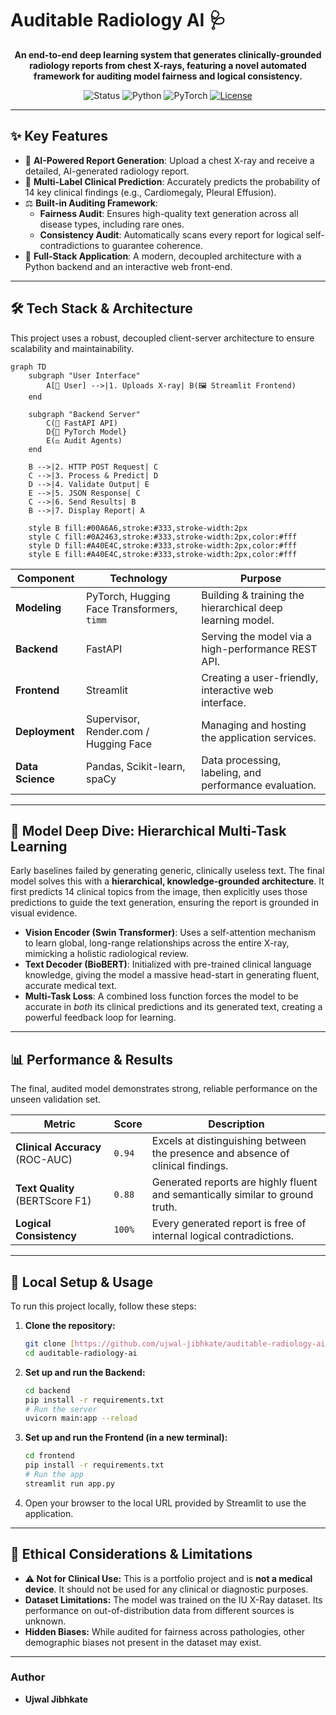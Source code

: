 # Auditable Radiology AI 🩺

<p align="center">
  <strong>An end-to-end deep learning system that generates clinically-grounded radiology reports from chest X-rays, featuring a novel automated framework for auditing model fairness and logical consistency.</strong>
</p>

<p align="center">
    <img src="https://img.shields.io/badge/Status-Complete-success?style=flat-square" alt="Status">
    <img src="https://img.shields.io/badge/Python-3.9+-blue?style=flat-square&logo=python" alt="Python">
    <img src="https://img.shields.io/badge/PyTorch-2.0-red?style=flat-square&logo=pytorch" alt="PyTorch">
    <a href="/LICENSE">
        <img src="https://img.shields.io/badge/License-MIT-green?style=flat-square" alt="License">
    </a>
</p>

---

## ✨ Key Features

* 🤖 **AI-Powered Report Generation**: Upload a chest X-ray and receive a detailed, AI-generated radiology report.
* 🎯 **Multi-Label Clinical Prediction**: Accurately predicts the probability of 14 key clinical findings (e.g., Cardiomegaly, Pleural Effusion).
* ⚖️ **Built-in Auditing Framework**:
    * **Fairness Audit**: Ensures high-quality text generation across all disease types, including rare ones.
    * **Consistency Audit**: Automatically scans every report for logical self-contradictions to guarantee coherence.
* 🚀 **Full-Stack Application**: A modern, decoupled architecture with a Python backend and an interactive web front-end.

---

## 🛠️ Tech Stack & Architecture

This project uses a robust, decoupled client-server architecture to ensure scalability and maintainability.

<p align="center">

```mermaid
graph TD
    subgraph "User Interface"
        A[👤 User] -->|1. Uploads X-ray| B(🖼️ Streamlit Frontend)
    end
    
    subgraph "Backend Server"
        C(🚀 FastAPI API)
        D{🤖 PyTorch Model}
        E(⚖️ Audit Agents)
    end
    
    B -->|2. HTTP POST Request| C
    C -->|3. Process & Predict| D
    D -->|4. Validate Output| E
    E -->|5. JSON Response| C
    C -->|6. Send Results| B
    B -->|7. Display Report| A

    style B fill:#00A6A6,stroke:#333,stroke-width:2px
    style C fill:#0A2463,stroke:#333,stroke-width:2px,color:#fff
    style D fill:#A40E4C,stroke:#333,stroke-width:2px,color:#fff
    style E fill:#A40E4C,stroke:#333,stroke-width:2px,color:#fff
```
</p>

| Component       | Technology                                                | Purpose                                           |
| --------------- | --------------------------------------------------------- | ------------------------------------------------- |
| **Modeling** | PyTorch, Hugging Face Transformers, `timm`                  | Building & training the hierarchical deep learning model. |
| **Backend** | FastAPI                                                   | Serving the model via a high-performance REST API.      |
| **Frontend** | Streamlit                                                 | Creating a user-friendly, interactive web interface.      |
| **Deployment** | Supervisor, Render.com / Hugging Face                     | Managing and hosting the application services. |
| **Data Science**| Pandas, Scikit-learn, spaCy                               | Data processing, labeling, and performance evaluation.    |

---

## 🧠 Model Deep Dive: Hierarchical Multi-Task Learning

Early baselines failed by generating generic, clinically useless text. The final model solves this with a **hierarchical, knowledge-grounded architecture**. It first predicts 14 clinical topics from the image, then explicitly uses those predictions to guide the text generation, ensuring the report is grounded in visual evidence.

-   **Vision Encoder (Swin Transformer)**: Uses a self-attention mechanism to learn global, long-range relationships across the entire X-ray, mimicking a holistic radiological review.
-   **Text Decoder (BioBERT)**: Initialized with pre-trained clinical language knowledge, giving the model a massive head-start in generating fluent, accurate medical text.
-   **Multi-Task Loss**: A combined loss function forces the model to be accurate in *both* its clinical predictions and its generated text, creating a powerful feedback loop for learning.

---

## 📊 Performance & Results

The final, audited model demonstrates strong, reliable performance on the unseen validation set.

| Metric                  | Score  | Description                                                                  |
| ----------------------- | ------ | ---------------------------------------------------------------------------- |
| **Clinical Accuracy** (ROC-AUC) | `0.94`   | Excels at distinguishing between the presence and absence of clinical findings.  |
| **Text Quality** (BERTScore F1)   | `0.88`   | Generated reports are highly fluent and semantically similar to ground truth. |
| **Logical Consistency** | `100%`   | Every generated report is free of internal logical contradictions.         |

---

## 🚀 Local Setup & Usage

To run this project locally, follow these steps:

1.  **Clone the repository:**
    ```bash
    git clone [https://github.com/ujwal-jibhkate/auditable-radiology-ai.git](https://github.com/ujwal-jibhkate/auditable-radiology-ai.git)
    cd auditable-radiology-ai
    ```

2.  **Set up and run the Backend:**
    ```bash
    cd backend
    pip install -r requirements.txt
    # Run the server
    uvicorn main:app --reload
    ```

3.  **Set up and run the Frontend (in a new terminal):**
    ```bash
    cd frontend
    pip install -r requirements.txt
    # Run the app
    streamlit run app.py
    ```
4.  Open your browser to the local URL provided by Streamlit to use the application.

---

## 📜 Ethical Considerations & Limitations

* **⚠️ Not for Clinical Use:** This is a portfolio project and is **not a medical device**. It should not be used for any clinical or diagnostic purposes.
* **Dataset Limitations:** The model was trained on the IU X-Ray dataset. Its performance on out-of-distribution data from different sources is unknown.
* **Hidden Biases:** While audited for fairness across pathologies, other demographic biases not present in the dataset may exist.

---
### Author
* **Ujwal Jibhkate**
